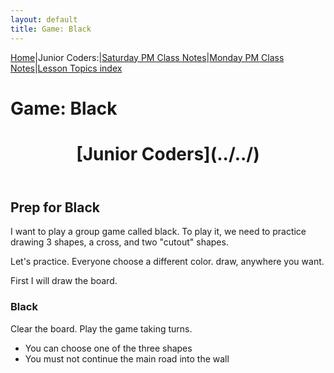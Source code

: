 ```yaml
---
layout: default
title: Game: Black
---
```


[Home](../../)|Junior Coders:|[Saturday PM Class Notes](../saturday_pm)|[Monday PM Class Notes](../monday_pm)|[Lesson Topics index](../lessons)

# Game: Black

<header>
 <h1>
   [Junior Coders](../../)
 </h1>
</header>


## **Prep for Black**

I want to play a group game called black. To play it, we need to practice drawing 3 shapes, a cross, and two "cutout" shapes.

Let's practice. Everyone choose a different color. draw, anywhere you want. 

First I will draw the board.

### **Black**

Clear the board. Play the game taking turns.

* You can choose one of the three shapes
* You must not continue the main road into the wall

